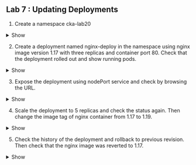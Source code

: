 ## Lab 7 : Updating Deployments

1.  Create a namespace cka-lab20
    
<details><summary>Show</summary>
<p>

```bash
kubectl create ns cka-lab20
```

</p>
</details>
  

2.  Create a deployment named nginx-deploy in the namespace using nginx image version 1.17 with three replicas and container port 80. Check that the deployment rolled out and show running pods.
    
<details><summary>Show</summary>
<p>

```yaml
apiVersion: apps/v1
kind: Deployment
metadata:
  labels:
    name: nginx
  name: nginx-deploy
spec:
  replicas: 3
  selector:
    matchLabels:
      app: nginx-deploy
  strategy: {}
  template:
    metadata:
      labels:
        app: nginx-deploy
    spec:
      containers:
      - image: nginx:1.17
        name: nginx
        ports: 
        - containerPort: 80

```

</p>
</details>
  

3.  Expose the deployment using nodePort service and check by browsing the URL.
    
<details><summary>Show</summary>
<p>

```bash
kubectl expose deployment nginx-deploy --port=80 --target-port=80 

then edit the service and change the type to NodePort 
```

</p>
</details>
  

4.  Scale the deployment to 5 replicas and check the status again. Then change the image tag of nginx container from 1.17 to 1.19.
    

  <details><summary>Show</summary>
<p>

```bash
kubectl scale deployment nginx-deploy --replicas=5

kubectl rollout status deployment nginx-deploy

kubectl get deploy

kubectl get pods

kubectl set image deploy/nginx-deploy nginx=nginx:1.19
```

</p>
</details>

5.  Check the history of the deployment and rollback to previous revision. Then check that the nginx image was reverted to 1.17.



<details><summary>Show</summary>
<p>

```bash
kubectl rollout history deployment nginx-deploy
kubectl rollout undo deployment nginx-deploy
```

</p>
</details>
